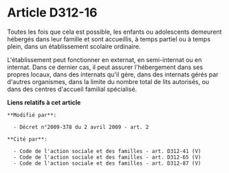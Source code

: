 # Article D312-16

Toutes les fois que cela est possible, les enfants ou adolescents demeurent hébergés dans leur famille et sont accueillis, à
temps partiel ou à temps plein, dans un établissement scolaire ordinaire.

L'établissement peut fonctionner en externat, en semi-internat ou en internat. Dans ce dernier cas, il peut assurer
l'hébergement dans ses propres locaux, dans des internats qu'il gère, dans des internats gérés par d'autres organismes, dans
la limite du nombre total de lits autorisés, ou dans des centres d'accueil familial spécialisé.

**Liens relatifs à cet article**

	**Modifié par**:

	  - Décret n°2009-378 du 2 avril 2009 - art. 2

	**Cité par**:

	  - Code de l'action sociale et des familles - art. D312-41 (V)
	  - Code de l'action sociale et des familles - art. D312-65 (V)
	  - Code de l'action sociale et des familles - art. D312-87 (V)
